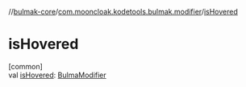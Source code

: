 //[bulmak-core](../../index.md)/[com.mooncloak.kodetools.bulmak.modifier](index.md)/[isHovered](is-hovered.md)

# isHovered

[common]\
val [isHovered](is-hovered.md): [BulmaModifier](-bulma-modifier/index.md)
